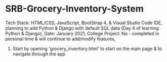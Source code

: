 # SRB-Grocery-Inventory-System

Tech Stack:        HTML/CSS, JavaScript, BootStrap 4, & Visual Studio Code IDE, planning to add Python & Django with default SQL data (Day 4 of learning Python & Django),
Date:              January 2021,
College Project:   No - completed in personal time & will continue to add/modify features,

1. Start by opening 'grocery_inventory.html' to start on the main page & to navigate through the app

